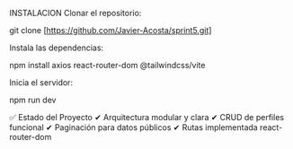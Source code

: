 INSTALACION
Clonar el repositorio:

git clone [https://github.com/Javier-Acosta/sprint5.git]

Instala las dependencias:

npm install axios react-router-dom @tailwindcss/vite 

Inicia el servidor:

npm run dev

✅ Estado del Proyecto
✔ Arquitectura modular y clara
✔ CRUD de perfiles funcional
✔ Paginación para datos públicos
✔ Rutas implementada react-router-dom
 